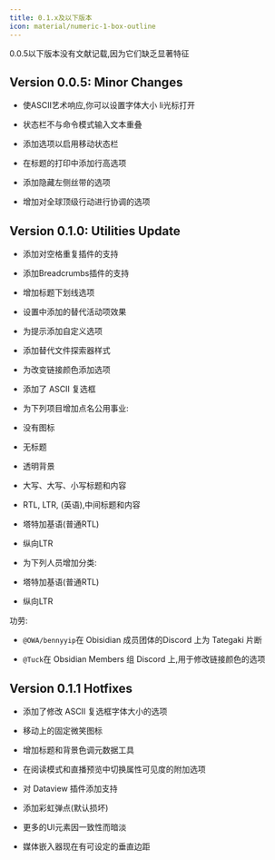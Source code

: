 ```yaml
---
title: 0.1.x及以下版本
icon: material/numeric-1-box-outline
---
```


0.0.5以下版本没有文献记载,因为它们缺乏显著特征

## Version 0.0.5: Minor Changes

- 使ASCII艺术响应,你可以设置字体大小 li光标打开

- 状态栏不与命令模式输入文本重叠

- 添加选项以启用移动状态栏

- 在标题的打印中添加行高选项

- 添加隐藏左侧丝带的选项

- 增加对全球顶级行动进行协调的选项

## Version 0.1.0: Utilities Update

- 添加对空格重复插件的支持

- 添加Breadcrumbs插件的支持

- 增加标题下划线选项

- 设置中添加的替代活动项效果

- 为提示添加自定义选项

- 添加替代文件探索器样式

- 为改变链接颜色添加选项

- 添加了 ASCII 复选框

- 为下列项目增加点名公用事业:

- 没有图标

- 无标题

- 透明背景

- 大写、大写、小写标题和内容

- RTL, LTR, (英语),中间标题和内容

- 塔特加基语(普通RTL)

- 纵向LTR

- 为下列人员增加分类:

- 塔特加基语(普通RTL)

- 纵向LTR

功劳:

- `@OWA/bennyyip`在 Obisidian 成员团体的Discord 上为 Tategaki 片断

- `@Tuck`在 Obsidian Members 组 Discord 上,用于修改链接颜色的选项

## Version 0.1.1 Hotfixes

- 添加了修改 ASCII 复选框字体大小的选项

- 移动上的固定微笑图标

- 增加标题和背景色调元数据工具

- 在阅读模式和直播预览中切换属性可见度的附加选项

- 对 Dataview 插件添加支持

- 添加彩虹弹点(默认损坏)

- 更多的UI元素因一致性而暗淡

- 媒体嵌入器现在有可设定的垂直边距

